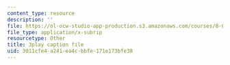 ```yaml
---
content_type: resource
description: ''
file: https://ol-ocw-studio-app-production.s3.amazonaws.com/courses/8-03sc-physics-iii-vibrations-and-waves-fall-2016/3011cfe4a241ea4cbbfe171e173bfe38_Ahv7Akj2xs4.srt
file_type: application/x-subrip
resourcetype: Other
title: 3play caption file
uid: 3011cfe4-a241-ea4c-bbfe-171e173bfe38
---
```

